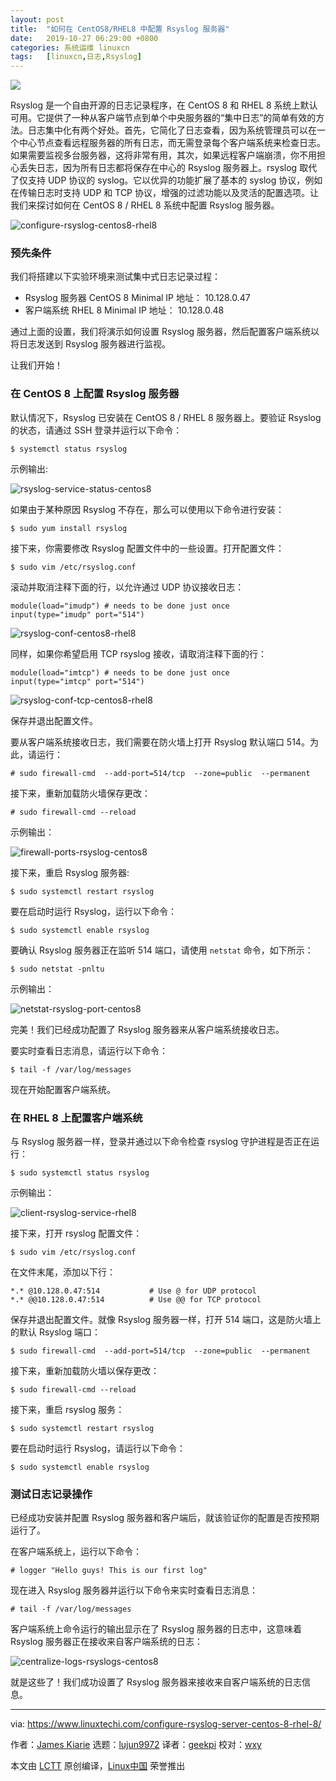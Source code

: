 ```yaml
---
layout: post
title:	"如何在 CentOS8/RHEL8 中配置 Rsyslog 服务器"
date:	2019-10-27 06:29:00 +0800 
categories:	系统运维 linuxcn 
tags:	[linuxcn,日志,Rsyslog]
---
```



![](/Asserts/Images//attachment/album/201910/27/062908v4nnzgf7bhnplgvg.jpg)


Rsyslog 是一个自由开源的日志记录程序，在 CentOS 8 和 RHEL 8 系统上默认可用。它提供了一种从客户端节点到单个中央服务器的“集中日志”的简单有效的方法。日志集中化有两个好处。首先，它简化了日志查看，因为系统管理员可以在一个中心节点查看远程服务器的所有日志，而无需登录每个客户端系统来检查日志。如果需要监视多台服务器，这将非常有用，其次，如果远程客户端崩溃，你不用担心丢失日志，因为所有日志都将保存在中心的 Rsyslog 服务器上。rsyslog 取代了仅支持 UDP 协议的 syslog。它以优异的功能扩展了基本的 syslog 协议，例如在传输日志时支持 UDP 和 TCP 协议，增强的过滤功能以及灵活的配置选项。让我们来探讨如何在 CentOS 8 / RHEL 8 系统中配置 Rsyslog 服务器。


![configure-rsyslog-centos8-rhel8](/Asserts/Images//attachment/album/201910/27/062920tzdr0305rxxplg0p.jpg)


### 预先条件


我们将搭建以下实验环境来测试集中式日志记录过程：


* Rsyslog 服务器 CentOS 8 Minimal IP 地址： 10.128.0.47
* 客户端系统 RHEL 8 Minimal IP 地址： 10.128.0.48


通过上面的设置，我们将演示如何设置 Rsyslog 服务器，然后配置客户端系统以将日志发送到 Rsyslog 服务器进行监视。


让我们开始！


### 在 CentOS 8 上配置 Rsyslog 服务器


默认情况下，Rsyslog 已安装在 CentOS 8 / RHEL 8 服务器上。要验证 Rsyslog 的状态，请通过 SSH 登录并运行以下命令：



```
$ systemctl status rsyslog
```

示例输出:


![rsyslog-service-status-centos8](/Asserts/Images//attachment/album/201910/27/062920tompfhr3rx5xhf4h.jpg)


如果由于某种原因 Rsyslog 不存在，那么可以使用以下命令进行安装：



```
$ sudo yum install rsyslog
```

接下来，你需要修改 Rsyslog 配置文件中的一些设置。打开配置文件：



```
$ sudo vim /etc/rsyslog.conf
```

滚动并取消注释下面的行，以允许通过 UDP 协议接收日志：



```
module(load="imudp") # needs to be done just once
input(type="imudp" port="514")
```

![rsyslog-conf-centos8-rhel8](/Asserts/Images//attachment/album/201910/27/062921czcpnxn2d525nep5.jpg)


同样，如果你希望启用 TCP rsyslog 接收，请取消注释下面的行：



```
module(load="imtcp") # needs to be done just once
input(type="imtcp" port="514")
```

![rsyslog-conf-tcp-centos8-rhel8](/Asserts/Images//attachment/album/201910/27/062921bwnenpj9jl9ppgmm.jpg)


保存并退出配置文件。


要从客户端系统接收日志，我们需要在防火墙上打开 Rsyslog 默认端口 514。为此，请运行：



```
# sudo firewall-cmd  --add-port=514/tcp  --zone=public  --permanent
```

接下来，重新加载防火墙保存更改：



```
# sudo firewall-cmd --reload
```

示例输出：


![firewall-ports-rsyslog-centos8](/Asserts/Images//attachment/album/201910/27/062921bkiqy97i22i6652i.jpg)


接下来，重启 Rsyslog 服务器:



```
$ sudo systemctl restart rsyslog
```

要在启动时运行 Rsyslog，运行以下命令：



```
$ sudo systemctl enable rsyslog
```

要确认 Rsyslog 服务器正在监听 514 端口，请使用 `netstat` 命令，如下所示：



```
$ sudo netstat -pnltu
```

示例输出：


![netstat-rsyslog-port-centos8](/Asserts/Images//attachment/album/201910/27/062923hcnmxmn9zp4xz162.jpg)


完美！我们已经成功配置了 Rsyslog 服务器来从客户端系统接收日志。


要实时查看日志消息，请运行以下命令：



```
$ tail -f /var/log/messages
```

现在开始配置客户端系统。


### 在 RHEL 8 上配置客户端系统


与 Rsyslog 服务器一样，登录并通过以下命令检查 rsyslog 守护进程是否正在运行：



```
$ sudo systemctl status rsyslog
```

示例输出：


![client-rsyslog-service-rhel8](/Asserts/Images//attachment/album/201910/27/062925zdndrtef4hltedid.jpg)


接下来，打开 rsyslog 配置文件：



```
$ sudo vim /etc/rsyslog.conf
```

在文件末尾，添加以下行：



```
*.* @10.128.0.47:514           # Use @ for UDP protocol
*.* @@10.128.0.47:514          # Use @@ for TCP protocol
```

保存并退出配置文件。就像 Rsyslog 服务器一样，打开 514 端口，这是防火墙上的默认 Rsyslog 端口：



```
$ sudo firewall-cmd  --add-port=514/tcp  --zone=public  --permanent
```

接下来，重新加载防火墙以保存更改：



```
$ sudo firewall-cmd --reload
```

接下来，重启 rsyslog 服务：



```
$ sudo systemctl restart rsyslog
```

要在启动时运行 Rsyslog，请运行以下命令：



```
$ sudo systemctl enable rsyslog
```

### 测试日志记录操作


已经成功安装并配置 Rsyslog 服务器和客户端后，就该验证你的配置是否按预期运行了。


在客户端系统上，运行以下命令：



```
# logger "Hello guys! This is our first log"
```

现在进入 Rsyslog 服务器并运行以下命令来实时查看日志消息：



```
# tail -f /var/log/messages
```

客户端系统上命令运行的输出显示在了 Rsyslog 服务器的日志中，这意味着 Rsyslog 服务器正在接收来自客户端系统的日志：


![centralize-logs-rsyslogs-centos8](/Asserts/Images//attachment/album/201910/27/062926hs5rqs8s4f8mkf8s.jpg)


就是这些了！我们成功设置了 Rsyslog 服务器来接收来自客户端系统的日志信息。




---


via: <https://www.linuxtechi.com/configure-rsyslog-server-centos-8-rhel-8/>


作者：[James Kiarie](https://www.linuxtechi.com/author/james/) 选题：[lujun9972](https://github.com/lujun9972) 译者：[geekpi](https://github.com/geekpi) 校对：[wxy](https://github.com/wxy)


本文由 [LCTT](https://github.com/LCTT/TranslateProject) 原创编译，[Linux中国](https://linux.cn/) 荣誉推出
